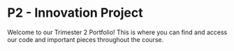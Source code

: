 # P2 - Innovation Project
Welcome to our Trimester 2 Portfolio! This is where you can find and access our code and important pieces throughout the course.
